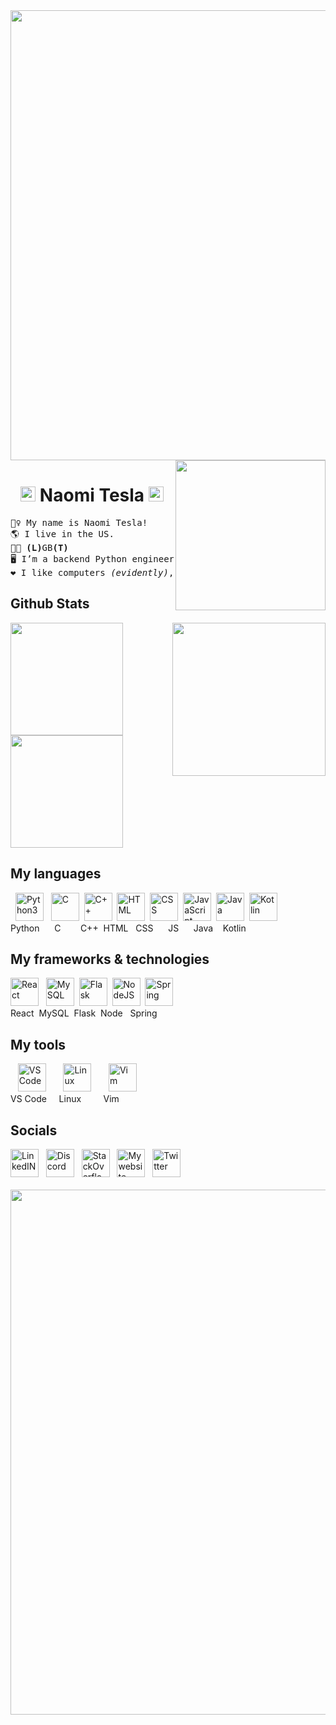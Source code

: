 <!--- ~~~~~~~~~~~~~~~~~~~~~~~~~~~~~~~~~~~~~~~~~~~~~~~~~~~~~~~~~~~~~~~~~~~~~~~~~~~~~~~~~~~~ --->

<img src="https://user-images.githubusercontent.com/110672478/213875284-cb34a791-67d3-46dd-b143-cdc5fde3cc7c.gif" width="720"/>
<img align='right' src="https://user-images.githubusercontent.com/110672478/213859389-dddb5018-0f72-43fe-8386-3f20aa68b0ba.gif" width="240"/>

<h1 align="center"><img src="https://user-images.githubusercontent.com/110672478/213859436-1fcf0ae8-17fc-4987-8c03-e72f24c186ca.gif" width="24"/> Naomi Tesla <img src="https://user-images.githubusercontent.com/110672478/213859436-1fcf0ae8-17fc-4987-8c03-e72f24c186ca.gif" width="24"></h1>

<!--- ~~~~~~~~~~~~~~~~~~~~~~~~~~~~~~~~~~~~~~~~~~~~~~~~~~~~~~~~~~~~~~~~~~~~~~~~~~~~~~~~~~~~ --->



<!--- ~~~~~~~~~~~~~~~~~~~~~~~~~~~~~~~~~~~~~~~~~~~~~~~~~~~~~~~~~~~~~~~~~~~~~~~~~~~~~~~~~~~~ --->

<pre>
🧙‍♀️ My name is Naomi Tesla!
🌎 I live in the US.
🏳️‍🌈 <b>(L)</b>GB<b>(T)</b>
🖥️ I’m a backend Python engineer and offensive cyber security expert.
❤️ I like computers <i>(evidently)</i>, engineering, and learning new things c:
</pre>


## Github Stats

<div>
	<img height="180em" src="https://github-readme-stats.vercel.app/api?username=NaomiTesla&theme=omni&show_icons=true"/>
	<img align='right' src="https://user-images.githubusercontent.com/110672478/213859388-ae94b66b-4cff-49e0-8c97-f083e4d2f86c.gif" width="245" />
	<img height="180em" src="https://github-readme-stats.vercel.app/api/top-langs/?username=NaomiTesla&layout=compact&theme=omni"/>
</div> 


## My languages
<div>&nbsp;
	<img width="45" src="https://cdn.jsdelivr.net/gh/devicons/devicon/icons/python/python-original.svg" alt="Python3"/>&nbsp;&nbsp;
	<img width="45" src="https://cdn.jsdelivr.net/gh/devicons/devicon/icons/c/c-original.svg" alt="C"/>&nbsp;
	<img width="45" src="https://cdn.jsdelivr.net/gh/devicons/devicon/icons/cplusplus/cplusplus-original.svg" alt="C++"/>&nbsp;
	<img width="45" src="https://cdn.jsdelivr.net/gh/devicons/devicon/icons/html5/html5-original.svg" alt="HTML"/>&nbsp;
	<img width="45" src="https://cdn.jsdelivr.net/gh/devicons/devicon/icons/css3/css3-original.svg" alt="CSS"/>&nbsp;
	<img width="45" src="https://cdn.jsdelivr.net/gh/devicons/devicon/icons/javascript/javascript-original.svg" alt="JavaScript" />&nbsp;
	<img width="45" src="https://cdn.jsdelivr.net/gh/devicons/devicon/icons/java/java-original.svg" alt="Java"/>&nbsp;
	<img width="45" src="https://cdn.jsdelivr.net/gh/devicons/devicon/icons/kotlin/kotlin-original.svg" alt="Kotlin"/>&nbsp;
</div> 
Python&nbsp;&nbsp;&nbsp;&nbsp;&nbsp;&nbsp;C&nbsp;&nbsp;&nbsp;&nbsp;&nbsp;&nbsp;&nbsp;&nbsp;C++&nbsp;&nbsp;HTML&nbsp;&nbsp;&nbsp;CSS&nbsp;&nbsp;&nbsp;&nbsp;&nbsp;&nbsp;JS&nbsp;&nbsp;&nbsp;&nbsp;&nbsp;&nbsp;Java&nbsp;&nbsp;&nbsp;&nbsp;Kotlin


## My frameworks & technologies
<div>
	<img width="45" src="https://cdn.jsdelivr.net/gh/devicons/devicon/icons/react/react-original.svg" alt="React" />&nbsp;&nbsp;
	<img width="45" src="https://cdn.jsdelivr.net/gh/devicons/devicon/icons/mysql/mysql-original.svg" alt="MySQL" />&nbsp;
	<img width="45" src="https://cdn.jsdelivr.net/gh/devicons/devicon/icons/flask/flask-original.svg" alt="Flask" />&nbsp;
	<img width="45" src="https://cdn.jsdelivr.net/gh/devicons/devicon/icons/nodejs/nodejs-original.svg" alt="NodeJS" />&nbsp;
	<img width="45" src="https://cdn.jsdelivr.net/gh/devicons/devicon/icons/spring/spring-original.svg" alt="Spring" />&nbsp;
</div> 
React&nbsp;&nbsp;MySQL&nbsp; Flask&nbsp;&nbsp;Node&nbsp;&nbsp;&nbsp;Spring

## My tools
<div>&nbsp;&nbsp;
	<img width="45" src="https://cdn.jsdelivr.net/gh/devicons/devicon/icons/vscode/vscode-original.svg" alt="VSCode"/>&nbsp;&nbsp;&nbsp;&nbsp;&nbsp;&nbsp;
	<img width="45" src="https://user-images.githubusercontent.com/110672478/213860057-9398b179-37b1-44a8-bd51-7edd81a4c5c1.svg" alt="Linux"/>&nbsp;&nbsp;&nbsp;&nbsp;&nbsp;&nbsp;
	<img width="45" src="https://user-images.githubusercontent.com/110672478/213860058-22c0a86e-e206-4f2e-8181-71295cc1454d.svg" alt="Vim"/>
</div> 
VS Code&nbsp;&nbsp;&nbsp;&nbsp;&nbsp;Linux&nbsp;&nbsp;&nbsp;&nbsp;&nbsp;&nbsp;&nbsp;&nbsp;&nbsp;Vim


## Socials
<div>
	<a href="https://www.linkedin.com/in/naomi-tesla">  
	          <img width="45" src="https://cdn.jsdelivr.net/gh/devicons/devicon/icons/linkedin/linkedin-original.svg" alt="LinkedIN"/></a> &nbsp;
	<a href="https://discordapp.com/users/315262571315986432" style="text-decoration: none">  
	          <img width="45" src="https://user-images.githubusercontent.com/110672478/213858864-abd45924-faf5-41fb-b5bf-1e3f96797384.svg" alt="Discord"/></a> &nbsp;
	<a href="https://stackoverflow.com/users/13565899/naomi-tesla">  
	          <img width="45" src="https://user-images.githubusercontent.com/110672478/213859054-8bde9f78-6782-4b16-aacd-78cae162b0cf.svg" alt="StackOverflow"/></a> &nbsp;
	<a href="https://naomitesla.net/">  
	          <img width="45" src="https://user-images.githubusercontent.com/110672478/213858929-2dd2dcb4-f148-442f-9480-54376284e1ca.png" alt="My website"/></a>  &nbsp;
		<a href="https://twitter.com/naomi_tesla">  
	          <img width="45" src="https://cdn.jsdelivr.net/gh/devicons/devicon/icons/twitter/twitter-original.svg" alt="Twitter"/></a>  &nbsp;
</div>

<br />
<img src="https://user-images.githubusercontent.com/110672478/213875284-cb34a791-67d3-46dd-b143-cdc5fde3cc7c.gif" width="840"/>

<!--- ~~~~~~~~~~~~~~~~~~~~~~~~~~~~~~~~~~~~~~~~~~~~~~~~~~~~~~~~~~~~~~~~~~~~~~~~~~~~~~~~~~~~ --->
